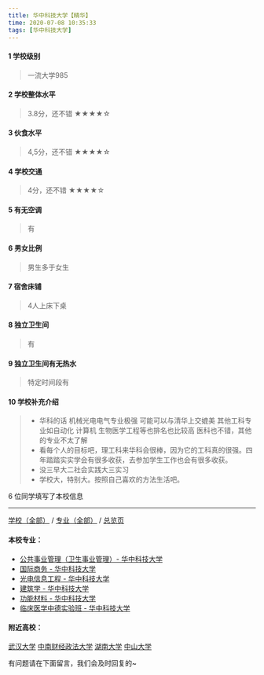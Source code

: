 ```yaml
---
title: 华中科技大学【精华】
time: 2020-07-08 10:35:33
tags: [华中科技大学]
---
```

#### 1 学校级别
> 一流大学985


#### 2 学校整体水平
> 3.8分，还不错
★★★★☆


#### 3 伙食水平
>  4,5分，还不错
★★★★☆

#### 4 学校交通
> 4分，还不错
★★★★☆


#### 5 有无空调
> 有


#### 6 男女比例
> 男生多于女生

#### 7 宿舍床铺
> 4人上床下桌
 

#### 8 独立卫生间
> 有


#### 9 独立卫生间有无热水
> 特定时间段有


#### 10 学校补充介绍
> - 华科的话 机械光电电气专业极强 可能可以与清华上交媲美 其他工科专业如自动化 计算机 生物医学工程等也排名也比较高 医科也不错，其他的专业不太了解
  
> - 看每个人的目标吧，理工科来华科会很棒，因为它的工科真的很强。四年踏踏实实学会有很多收获，去参加学生工作也会有很多收获。
  
> - 没三早大二社会实践大三实习
  
> - 学校大，特别大。按照自己喜欢的方法生活吧。

6 位同学填写了本校信息
***
[学校（全部）](https://univgo.github.io/2020/07/08/3efa6bcca419) / [专业（全部）](https://univgo.github.io/2020/07/08/2d4c6d3552c2) / [总览页](https://univgo.github.io/2020/07/08/445daeb4fa00)
#### 本校专业：
- [公共事业管理（卫生事业管理）- 华中科技大学](https://univgo.github.io/2020/07/08/f7c26923f336)
- [国际商务 - 华中科技大学](https://univgo.github.io/2020/07/08/9d00ee9d91e8)
- [光电信息工程 - 华中科技大学](https://univgo.github.io/2020/07/08/11d2b0562ca8)
- [建筑学 - 华中科技大学](https://univgo.github.io/2020/07/08/f8b31bbcc6b9)
- [功能材料 - 华中科技大学](https://univgo.github.io/2020/07/08/5fd0d99fa322)
- [临床医学中德实验班 - 华中科技大学](https://univgo.github.io/2020/07/08/c6c73939dff9)

#### 附近高校：
[武汉大学](https://univgo.github.io/2020/07/08/武汉大学) 
 [中南财经政法大学](https://univgo.github.io/2020/07/08/中南财经政法大学)
[湖南大学](https://univgo.github.io/2020/07/08/湖南大学)
[中山大学](https://univgo.github.io/2020/07/08/中山大学)



有问题请在下面留言，我们会及时回复的~
